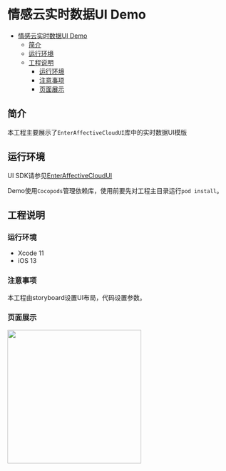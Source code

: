 # 情感云实时数据UI Demo

- [情感云实时数据UI Demo](#%e6%83%85%e6%84%9f%e4%ba%91%e5%ae%9e%e6%97%b6%e6%95%b0%e6%8d%aeui-demo)
  - [简介](#%e7%ae%80%e4%bb%8b)
  - [运行环境](#%e8%bf%90%e8%a1%8c%e7%8e%af%e5%a2%83)
  - [工程说明](#%e5%b7%a5%e7%a8%8b%e8%af%b4%e6%98%8e)
    - [运行环境](#%e8%bf%90%e8%a1%8c%e7%8e%af%e5%a2%83-1)
    - [注意事项](#%e6%b3%a8%e6%84%8f%e4%ba%8b%e9%a1%b9)
    - [页面展示](#%e9%a1%b5%e9%9d%a2%e5%b1%95%e7%a4%ba)

## 简介

本工程主要展示了`EnterAffectiveCloudUI`库中的实时数据UI模版

## 运行环境

UI SDK请参见[EnterAffectiveCloudUI](../EnterAffectiveCloudUI/)

Demo使用`Cocopods`管理依赖库，使用前要先对工程主目录运行`pod install`。

## 工程说明

### 运行环境

- Xcode 11  
- iOS 13

### 注意事项

本工程由storyboard设置UI布局，代码设置参数。

### 页面展示
<img src="https://github.com/Entertech/Enter-AffectiveCloud-iOS-SDK/blob/master/img/IMG_1387CA2E29C4-1.jpeg" width="300">
